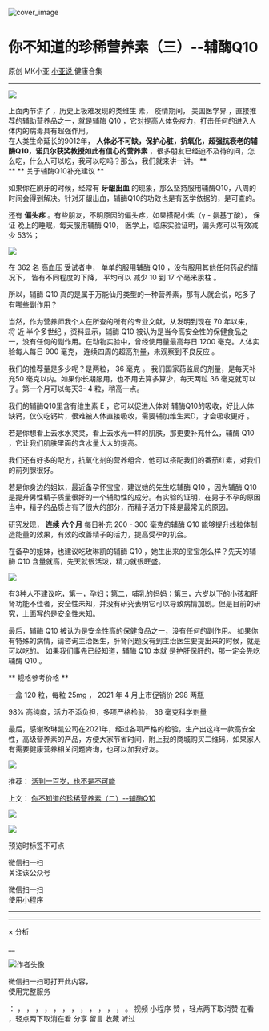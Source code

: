 ![cover_image](https://mmbiz.qlogo.cn/mmbiz_jpg/A8SKDch4cJEVLlTwkZcbAmrYYKRZC38kwgBPVCNpwJu1UZIak7ib4jPOEs5JqVHM39mo80q1FwjibqmIzDqWhAhQ/0?wx_fmt=jpeg)

#  你不知道的珍稀营养素（三）--辅酶Q10

原创  MK小亚  [ 小亚说 ](https://mp.weixin.qq.com/mp/appmsgalbum?__biz=MzUxNDAwNTk0MQ==&action=getalbum&album_id=1708249854717526017#wechat_redirect) 健康合集

__ _ _ _ _

![](https://mmbiz.qpic.cn/mmbiz_jpg/A8SKDch4cJEVLlTwkZcbAmrYYKRZC38kgfrlO9ROY0FQERlCPCZD9gicNHiaCkj5cfG5GnDOYmWaaEHun5Kq2usw/640?wx_fmt=jpeg)

  
上面两节讲了  ，历史上极难发现的类维生  素，  疫情期间，  美国医学界  ，直接推荐的辅助营养品之一，就是辅酶  Q10
，它对提高人体免疫力，打击任何的进入人体内的病毒具有超强作用。  
在人类生命延长的9012年，  **人体必不可缺，保护心脏，抗氧化，超强抗衰老的辅酶Q10，诺贝尔获奖教授如此有信心的营养素**
，很多朋友已经迫不及待的问，怎么吃，什么人可以吃，我可以吃吗？那么，我们就来讲一讲。  **  
** ** 关于辅酶Q10补充建议  **  

  

如果你在刷牙的时候，经常有 **牙龈出血**
的现象，那么坚持服用辅酶Q10，八周的时间会得到解决。针对牙龈出血，辅酶Q10的功效也是有医学依据的，是可查的。

  

还有 **偏头疼** 。有些朋友，不明原因的偏头疼，如果搭配小紫（γ  \-  氨基丁酸），  保证  晚上的睡眠，每天服用辅酶  Q10，
医学上，临床实验证明，偏头疼可以有效减少  53%；

  

![](https://mmbiz.qpic.cn/mmbiz_jpg/A8SKDch4cJGS05WuzYhoTFm1hLEAqiciaP9emibWos6z2EJ8epZ57RL22EMLUoVSBXJYKiccbjl7vQOwbk1BQOSHFg/640?wx_fmt=jpeg)

  

在  362  名  高血压  受试者中，  单单的服用辅酶  Q10  ，没有服用其他任何药品的情况下，  皆有不同程度的下降，  平均可以  减少
10  到  17  个毫米汞柱  。

  

所以，辅酶  Q10  真的是属于万能仙丹类型的一种营养素，那有人就会说，吃多了有哪些副作用？

  

当然，作为营养师我个人在所查的所有的专业文献，从发明到现在  70  年以来，  将  近  半个多世纪  ，资料显示，辅酶  Q10
被认为是当今高安全性的保健食品之一，没有任何的副作用。在动物实验中，曾经使用量最高每日  1200  毫克。人体实验每人每日  900  毫克，
连续四周的超高剂量，未观察到不良反应  。

  

我们的推荐量是多少呢？是两粒，  36  毫克  。  我们国家药监局的剂量，是每天补充50  毫克以内。如果你长期服用，也不用去算多算少，每天两粒  36
毫克就可以了。第一个月可以每天3-  4  粒，稍高一点。

  

我们的辅酶Q10里含有维生素  E  ，它可以促进人体对  辅酶Q10的吸收，好比人体缺钙，仅仅吃钙片，很难被人体直接吸收，需要辅加维生素D，才会吸收更好
。

  

若是你想看上去水水灵灵，看上去水光一样的肌肤，那更要补充什么，辅酶  Q10  ，它让我们肌肤里面的含水量大大的提高。

  

我们还有好多的配方，抗氧化剂的营养组合，他可以搭配我们的番茄红素，对我们的前列腺很好。

  

若是你身边的姐妹，最近备孕怀宝宝，建议她的先生吃辅酶  Q10  ，因为辅酶  Q10
是提升男性精子质量很好的一个辅助性的成分。有实验的证明，在男子不孕的原因当中，精子的品质占有了很大的部分，而精子活力下降是最常见的原因。

  

研究发现， **连续** **六个月** 每日补充  200  \-  300  毫克的辅酶  Q10
能够提升线粒体制造能量的效果，有效的改善精子的活力，提高受孕的机会。

  

在备孕的姐妹，也建议吃玫琳凯的辅酶  Q10  ，她生出来的宝宝怎么样？先天的辅酶  Q10  含量就高，先天就很活泼，精力就很旺盛。

  

![](https://mmbiz.qpic.cn/mmbiz_jpg/A8SKDch4cJEVLlTwkZcbAmrYYKRZC38kPIDIiaia8SWIushAdHnhRIDnU5NI5Z2CIZpYhuic7PjcUbeaPib0MEgyZA/640?wx_fmt=jpeg)

  

有3种人不建议吃，第一，孕妇；第二，哺乳的妈妈；第三，六岁以下的小孩和肝肾功能不佳者，安全性未知，并没有研究表明它可以导致病情加剧。但是目前的研究，上面写的是安全性未知。

  

最后，辅酶  Q10  被认为是安全性高的保健食品之一，没有任何的副作用。
如果你有特殊的病情，请咨询主治医生，肝肾问题没有到主治医生要提出来的时候，就是可以吃的。  如果我们事先已经知道，辅酶  Q10  本就
是护肝保肝的，那一定会先吃辅酶  Q10  。

** 规格参考价格  **

  

一盒  120  粒，每粒  25mg  ，  2021  年  4  月上市促销价  298  两瓶

98%  高纯度，活力不添负担，多项严格检验，  36  毫克科学剂量

  

最后，感谢玫琳凯公司在2021年，经过各项严格的检验，生产出这样一款高安全性，高级营养素的产品，方便大家节省时间，附上我的商城购买二维码，如果家人有需要健康营养相关问题咨询，也可以加我好友。

![](https://mmbiz.qpic.cn/mmbiz_jpg/A8SKDch4cJEVLlTwkZcbAmrYYKRZC38kyHDbILErrTVNqt41H0qgSmX2KMPSxAacsPOQZpBkzfqZBTicQLPyNWg/640?wx_fmt=jpeg)

  

推荐： [ 活到一百岁，也不是不可能
](http://mp.weixin.qq.com/s?__biz=MzUxNDAwNTk0MQ==&mid=2247483704&idx=1&sn=dfbbe1321750ce81b34879745eea796b&chksm=f94dcfe2ce3a46f4d523630b552fa2c792af6b85392f0f7001b73b2629da0756981ddc719b0c&scene=21#wechat_redirect)  

上文： [ 你不知道的珍稀营养素（二）--辅酶Q10
](http://mp.weixin.qq.com/s?__biz=MzUxNDAwNTk0MQ==&mid=2247484249&idx=1&sn=5b55ed6842b110a11a8e85eb7f7d151b&chksm=f94dcd83ce3a4495340900d9f03663268ca8dae5b9d749374b3cc33e4fa59ff73f4ebc22f41a&scene=21#wechat_redirect)

![](https://mmbiz.qpic.cn/mmbiz_gif/b96CibCt70iaZ7Bia3Wm91cEuWhERXfCYjTia9tf7aMjVBNRETSa2NpGjCV6tyNvgCLos8LBgwEgxcwaIw8zdOsG7A/640?wx_fmt=gif)

![](https://mmbiz.qpic.cn/mmbiz_jpg/A8SKDch4cJEicCnqTxiatgGquhIicZ1wJ1Dth5YOOzoYV7U4N3HmiaO0vVAzjOpBVdtF0gnL632Fc7HqiaDmgveQDEw/640?wx_fmt=jpeg)

  

  

  

预览时标签不可点

微信扫一扫  
关注该公众号



微信扫一扫  
使用小程序

****



****



×  分析

__

![作者头像](http://mmbiz.qpic.cn/mmbiz_png/A8SKDch4cJE0KicTMyrVCx3VLqEgic5sJ1V5QeGZTibG9GLZlSCXSj5ByXNkib5PBrZVMkI41KKxgwE1K9gfypUeRg/0?wx_fmt=png)

微信扫一扫可打开此内容，  
使用完整服务

：  ，  ，  ，  ，  ，  ，  ，  ，  ，  ，  ，  ，  。  视频  小程序  赞  ，轻点两下取消赞  在看  ，轻点两下取消在看
分享  留言  收藏  听过

